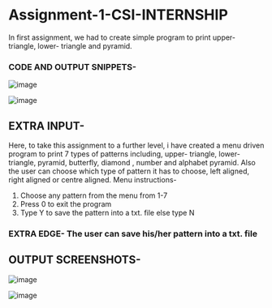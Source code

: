 # Assignment-1-CSI-INTERNSHIP
In first assignment, we had to create simple program to print upper- triangle, lower- triangle and pyramid.

### CODE AND OUTPUT SNIPPETS-

![image](https://github.com/user-attachments/assets/e42c8caf-e231-4422-93fc-48b41427cd66)

![image](https://github.com/user-attachments/assets/a7f966f6-94be-4999-a929-bd35cc695246)

## EXTRA INPUT-

Here, to take this assignment to a further level, i have created a menu driven program to print 7 types of patterns including, upper- triangle, lower- triangle, pyramid, butterfly, diamond , number and alphabet pyramid. 
Also the user can choose which type of pattern it has to choose, left aligned, right aligned or centre aligned.
Menu instructions-
1. Choose any pattern from the menu from 1-7
2. Press 0 to exit the program
3. Type Y to save the pattern into a txt. file else type N
   
### EXTRA EDGE- The user can save his/her pattern into a txt. file

## OUTPUT SCREENSHOTS-

![image](https://github.com/user-attachments/assets/1f65d47e-8a86-4a0e-877b-7d309fa815f6)

![image](https://github.com/user-attachments/assets/a6e0f05a-ff26-4ef5-867c-15cfeefe8ab0)






